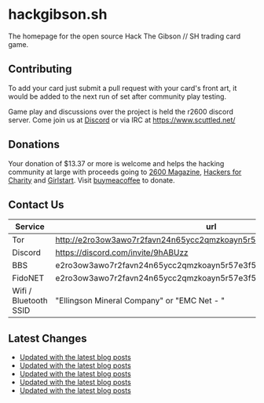 # hackgibson.sh
The homepage for the open source Hack The Gibson // SH trading card game.


## Contributing

To add your card just submit a pull request with your card's front art, it would be added to the next run of set after community play testing.

Game play and discussions over the project is held the r2600 discord server. Come join us at [Discord](https://discord.com/invite/9hABUzz) or via IRC at https://www.scuttled.net/


## Donations

Your donation of $13.37 or more is welcome and helps the hacking community at large with proceeds going to [2600 Magazine](https://2600.com/), [Hackers for Charity](https://hackersforcharity.org) and [Girlstart](https://girlstart.org).  Visit [buymeacoffee](https://www.buymeacoffee.com/hackgibson.sh) to donate.


## Contact Us

Service | url
-|-
Tor | http://e2ro3ow3awo7r2favn24n65ycc2qmzkoayn5r57e3f56nvjwdcgg32ad.onion
Discord | https://discord.com/invite/9hABUzz
BBS | e2ro3ow3awo7r2favn24n65ycc2qmzkoayn5r57e3f56nvjwdcgg32ad.onion:23
FidoNET | e2ro3ow3awo7r2favn24n65ycc2qmzkoayn5r57e3f56nvjwdcgg32ad.onion:24554
Wifi / Bluetooth SSID | "Ellingson Mineral Company" or "EMC Net - <fidonet address>"

## Latest Changes
<!-- BLOG-POST-LIST:START -->
- [Updated with the latest blog posts](https://github.com/DFW2600/hackgibson.sh/commit/0c8629c25581fb3e654f4a8111a8ff7b3ca36baa)
- [Updated with the latest blog posts](https://github.com/DFW2600/hackgibson.sh/commit/05cd51944b2554419c4ae71f8a3dbde059d8d775)
- [Updated with the latest blog posts](https://github.com/DFW2600/hackgibson.sh/commit/9df25bec2d63a5f2a8c1382caefa4acdb2fd6f64)
- [Updated with the latest blog posts](https://github.com/DFW2600/hackgibson.sh/commit/c111bce21ecc4710b08a03f0a49cc002e549f2ee)
- [Updated with the latest blog posts](https://github.com/DFW2600/hackgibson.sh/commit/c09d074854efc33b7f892ba78f0e3ab5f5877c17)
<!-- BLOG-POST-LIST:END -->
